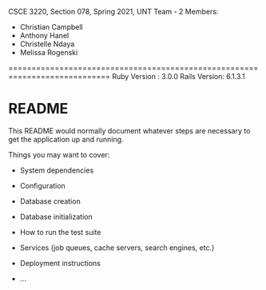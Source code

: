 CSCE 3220, Section 078, Spring 2021, UNT
Team - 2
Members:
- Christian Campbell
- Anthony Hanel
- Christelle Ndaya
- Melissa Rogenski

============================================================================
Ruby Version : 3.0.0
Rails Version: 6.1.3.1


# README

This README would normally document whatever steps are necessary to get the
application up and running.

Things you may want to cover:

* System dependencies

* Configuration

* Database creation

* Database initialization

* How to run the test suite

* Services (job queues, cache servers, search engines, etc.)

* Deployment instructions

* ...
